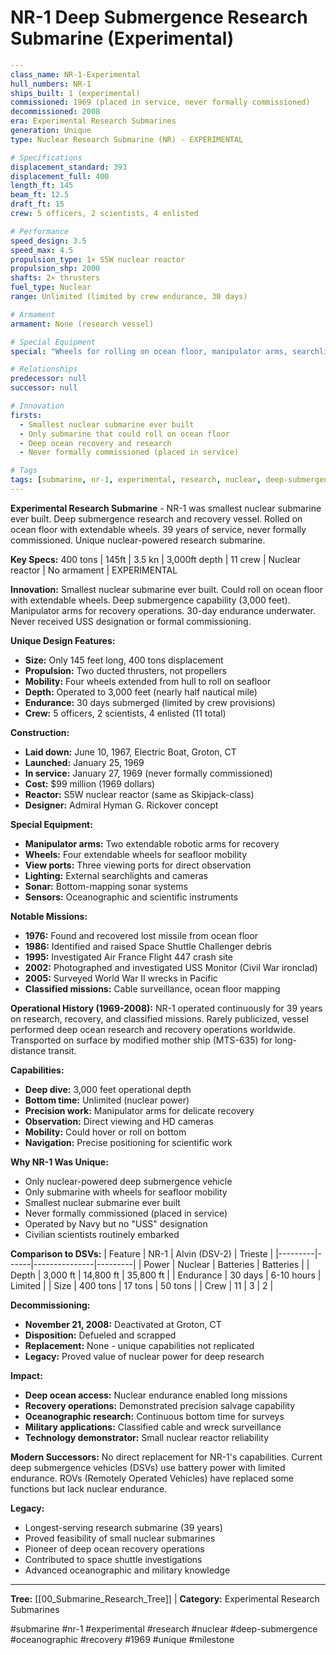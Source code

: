 # NR-1 Deep Submergence Research Submarine (Experimental)

```yaml
---
class_name: NR-1-Experimental
hull_numbers: NR-1
ships_built: 1 (experimental)
commissioned: 1969 (placed in service, never formally commissioned)
decommissioned: 2008
era: Experimental Research Submarines
generation: Unique
type: Nuclear Research Submarine (NR) - EXPERIMENTAL

# Specifications
displacement_standard: 393
displacement_full: 400
length_ft: 145
beam_ft: 12.5
draft_ft: 15
crew: 5 officers, 2 scientists, 4 enlisted

# Performance
speed_design: 3.5
speed_max: 4.5
propulsion_type: 1× S5W nuclear reactor
propulsion_shp: 2000
shafts: 2× thrusters
fuel_type: Nuclear
range: Unlimited (limited by crew endurance, 30 days)

# Armament
armament: None (research vessel)

# Special Equipment
special: "Wheels for rolling on ocean floor, manipulator arms, searchlights, cameras, sonar"

# Relationships
predecessor: null
successor: null

# Innovation
firsts:
  - Smallest nuclear submarine ever built
  - Only submarine that could roll on ocean floor
  - Deep ocean recovery and research
  - Never formally commissioned (placed in service)

# Tags
tags: [submarine, nr-1, experimental, research, nuclear, deep-submergence, oceanographic, recovery, 1969, unique, milestone]
---
```

**Experimental Research Submarine** - NR-1 was smallest nuclear submarine ever built. Deep submergence research and recovery vessel. Rolled on ocean floor with extendable wheels. 39 years of service, never formally commissioned. Unique nuclear-powered research submarine.

**Key Specs:** 400 tons | 145ft | 3.5 kn | 3,000ft depth | 11 crew | Nuclear reactor | No armament | EXPERIMENTAL

**Innovation:** Smallest nuclear submarine ever built. Could roll on ocean floor with extendable wheels. Deep submergence capability (3,000 feet). Manipulator arms for recovery operations. 30-day endurance underwater. Never received USS designation or formal commissioning.

**Unique Design Features:**
- **Size:** Only 145 feet long, 400 tons displacement
- **Propulsion:** Two ducted thrusters, not propellers
- **Mobility:** Four wheels extended from hull to roll on seafloor
- **Depth:** Operated to 3,000 feet (nearly half nautical mile)
- **Endurance:** 30 days submerged (limited by crew provisions)
- **Crew:** 5 officers, 2 scientists, 4 enlisted (11 total)

**Construction:**
- **Laid down:** June 10, 1967, Electric Boat, Groton, CT
- **Launched:** January 25, 1969
- **In service:** January 27, 1969 (never formally commissioned)
- **Cost:** $99 million (1969 dollars)
- **Reactor:** S5W nuclear reactor (same as Skipjack-class)
- **Designer:** Admiral Hyman G. Rickover concept

**Special Equipment:**
- **Manipulator arms:** Two extendable robotic arms for recovery
- **Wheels:** Four extendable wheels for seafloor mobility
- **View ports:** Three viewing ports for direct observation
- **Lighting:** External searchlights and cameras
- **Sonar:** Bottom-mapping sonar systems
- **Sensors:** Oceanographic and scientific instruments

**Notable Missions:**
- **1976:** Found and recovered lost missile from ocean floor
- **1986:** Identified and raised Space Shuttle Challenger debris
- **1995:** Investigated Air France Flight 447 crash site
- **2002:** Photographed and investigated USS Monitor (Civil War ironclad)
- **2005:** Surveyed World War II wrecks in Pacific
- **Classified missions:** Cable surveillance, ocean floor mapping

**Operational History (1969-2008):**
NR-1 operated continuously for 39 years on research, recovery, and classified missions. Rarely publicized, vessel performed deep ocean research and recovery operations worldwide. Transported on surface by modified mother ship (MTS-635) for long-distance transit.

**Capabilities:**
- **Deep dive:** 3,000 feet operational depth
- **Bottom time:** Unlimited (nuclear power)
- **Precision work:** Manipulator arms for delicate recovery
- **Observation:** Direct viewing and HD cameras
- **Mobility:** Could hover or roll on bottom
- **Navigation:** Precise positioning for scientific work

**Why NR-1 Was Unique:**
- Only nuclear-powered deep submergence vehicle
- Only submarine with wheels for seafloor mobility
- Smallest nuclear submarine ever built
- Never formally commissioned (placed in service)
- Operated by Navy but no "USS" designation
- Civilian scientists routinely embarked

**Comparison to DSVs:**
| Feature | NR-1 | Alvin (DSV-2) | Trieste |
|---------|------|---------------|---------|
| Power | Nuclear | Batteries | Batteries |
| Depth | 3,000 ft | 14,800 ft | 35,800 ft |
| Endurance | 30 days | 6-10 hours | Limited |
| Size | 400 tons | 17 tons | 50 tons |
| Crew | 11 | 3 | 2 |

**Decommissioning:**
- **November 21, 2008:** Deactivated at Groton, CT
- **Disposition:** Defueled and scrapped
- **Replacement:** None - unique capabilities not replicated
- **Legacy:** Proved value of nuclear power for deep research

**Impact:**
- **Deep ocean access:** Nuclear endurance enabled long missions
- **Recovery operations:** Demonstrated precision salvage capability
- **Oceanographic research:** Continuous bottom time for surveys
- **Military applications:** Classified cable and wreck surveillance
- **Technology demonstrator:** Small nuclear reactor reliability

**Modern Successors:**
No direct replacement for NR-1's capabilities. Current deep submergence vehicles (DSVs) use battery power with limited endurance. ROVs (Remotely Operated Vehicles) have replaced some functions but lack nuclear endurance.

**Legacy:**
- Longest-serving research submarine (39 years)
- Proved feasibility of small nuclear submarines
- Pioneer of deep ocean recovery operations
- Contributed to space shuttle investigations
- Advanced oceanographic and military knowledge

---
**Tree:** [[00_Submarine_Research_Tree]] | **Category:** Experimental Research Submarines

#submarine #nr-1 #experimental #research #nuclear #deep-submergence #oceanographic #recovery #1969 #unique #milestone
